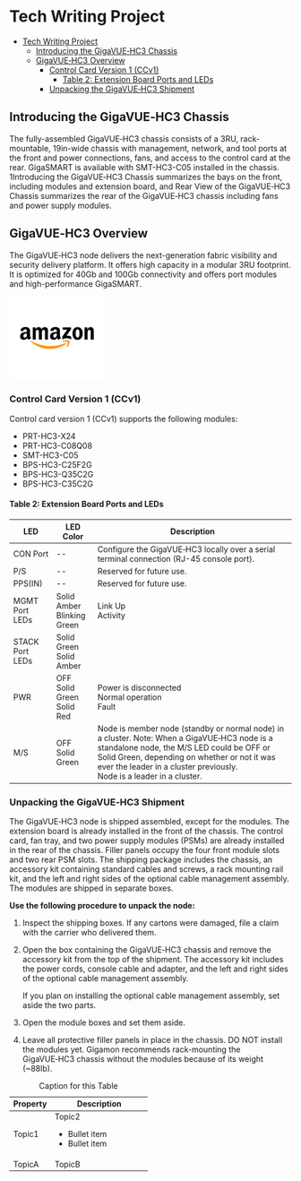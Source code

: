 # Tech Writing Project

- [Tech Writing Project](#tech-writing-project)
  - [Introducing the GigaVUE‑HC3 Chassis](#introducing-the-gigavuehc3-chassis)
  - [GigaVUE‑HC3 Overview](#gigavuehc3-overview)
    - [Control Card Version 1 (CCv1)](#control-card-version-1-ccv1)
      - [Table 2: Extension Board Ports and LEDs](#table-2-extension-board-ports-and-leds)
    - [Unpacking the GigaVUE‑HC3 Shipment](#unpacking-the-gigavuehc3-shipment)

## Introducing the GigaVUE‑HC3 Chassis

The fully-assembled GigaVUE‑HC3 chassis consists of a 3RU, rack-mountable, 19in-wide chassis with management, network, and tool ports at the front and power connections, fans, and access to the control card at the rear. GigaSMART is available with SMT-HC3-C05 installed in the chassis. 1Introducing the GigaVUE‑HC3 Chassis summarizes the bays on the front, including modules and extension board, and Rear View of the GigaVUE‑HC3 Chassis summarizes the rear of the GigaVUE‑HC3 chassis including fans and power supply modules.

## GigaVUE‑HC3 Overview
The GigaVUE‑HC3 node delivers the next-generation fabric visibility and security delivery platform. It offers high capacity in a modular 3RU footprint. It is optimized for 40Gb and 100Gb connectivity and offers port modules and high-performance GigaSMART.

![Image](/images/amazon.png)

### Control Card Version 1 (CCv1)
Control card version 1 (CCv1) supports the following modules:
* PRT-HC3-X24
* PRT-HC3-C08Q08
* SMT-HC3-C05
* BPS-HC3-C25F2G
* BPS-HC3-Q35C2G
* BPS-HC3-C35C2G

 
#### Table 2: Extension Board Ports and LEDs
| LED | LED Color |Description
| --- | --- | --- |
CON Port | -- | Configure the GigaVUE‑HC3 locally over a serial terminal connection (RJ-45 console port).
P/S | -- | Reserved for future use.
PPS(IN) | -- | Reserved for future use.
MGMT Port LEDs | Solid Amber <br> Blinking Green | Link Up <br> Activity
STACK Port LEDs | Solid Green <br> Solid Amber |
PWR | OFF <br> Solid Green <br> Solid Red | Power is disconnected <br> Normal operation <br> Fault
M/S | OFF <br> Solid Green | Node is member node (standby or normal node) in a cluster. Note:  When a GigaVUE‑HC3 node is a standalone node, the M/S LED could be OFF or Solid Green, depending on whether or not it was ever the leader in a cluster previously. <br> Node is a leader in a cluster.
 
### Unpacking the GigaVUE‑HC3 Shipment

The GigaVUE‑HC3 node is shipped assembled, except for the modules. The extension board is already installed in the front of the chassis. The control card, fan tray, and two power supply modules (PSMs) are already installed in the rear of the chassis. Filler panels occupy the four front module slots and two rear PSM slots.
The shipping package includes the chassis, an accessory kit containing standard cables and screws, a rack mounting rail kit, and the left and right sides of the optional cable management assembly.
The modules are shipped in separate boxes.

**Use the following procedure to unpack the node:**


1.  Inspect the shipping boxes. If any cartons were damaged, file a claim with the carrier who delivered them.

2. Open the box containing the GigaVUE‑HC3 chassis and remove the accessory kit from the top of the shipment. The accessory kit includes the power cords, console cable and adapter, and the left and right sides of the optional cable management assembly.

    If you plan on installing the optional cable management assembly, set aside the two parts.

3. Open the module boxes and set them aside.

4. Leave all protective filler panels in place in the chassis. DO NOT install the modules yet. Gigamon recommends rack-mounting the GigaVUE‑HC3 chassis without the modules because of its weight (~88lb).

<table class="table table-striped">
<caption>Caption for this Table</caption>
<thead class="thead-dark">
<tr>
    <th width="30%">Property</th>
    <th width="70%">Description</th>
    </tr>
</thead>
<tbody>
<tr>
    <td>Topic1 </td>
    <td>Topic2
        <ul>
        <li>Bullet item</li>
        <li>Bullet item</li>
        </ul>
        </td>
    </tr>
<tr>
    <td>TopicA</td>
    <td>TopicB</td>
    </tr>
</tbody>
</table>


